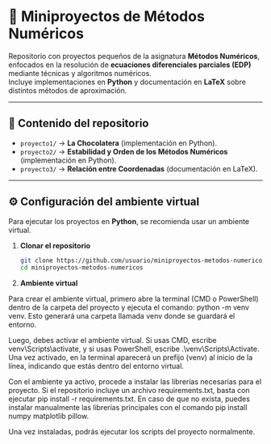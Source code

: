 # 📘 Miniproyectos de Métodos Numéricos

Repositorio con proyectos pequeños de la asignatura **Métodos Numéricos**, enfocados en la resolución de **ecuaciones diferenciales parciales (EDP)** mediante técnicas y algoritmos numéricos.  
Incluye implementaciones en **Python** y documentación en **LaTeX** sobre distintos métodos de aproximación.

---

## 📂 Contenido del repositorio

- `proyecto1/` → **La Chocolatera** (implementación en Python).  
- `proyecto2/` → **Estabilidad y Orden de los Métodos Numéricos** (implementación en Python).  
- `proyecto3/` → **Relación entre Coordenadas** (documentación en LaTeX).  


---

## ⚙️ Configuración del ambiente virtual

Para ejecutar los proyectos en **Python**, se recomienda usar un ambiente virtual.

1. **Clonar el repositorio**
   ```bash
   git clone https://github.com/usuario/miniproyectos-metodos-numericos.git
   cd miniproyectos-metodos-numericos
2. **Ambiente virtual**

Para crear el ambiente virtual, primero abre la terminal (CMD o PowerShell) dentro de la carpeta del proyecto y ejecuta el comando:
python -m venv venv.
Esto generará una carpeta llamada venv donde se guardará el entorno.

Luego, debes activar el ambiente virtual. Si usas CMD, escribe venv\Scripts\activate, y si usas PowerShell, escribe .\venv\Scripts\Activate. Una vez activado, en la terminal aparecerá un prefijo (venv) al inicio de la línea, indicando que estás dentro del entorno virtual.

Con el ambiente ya activo, procede a instalar las librerías necesarias para el proyecto. Si el repositorio incluye un archivo requirements.txt, basta con ejecutar pip install -r requirements.txt. En caso de que no exista, puedes instalar manualmente las librerías principales con el comando pip install numpy matplotlib pillow.

Una vez instaladas, podrás ejecutar los scripts del proyecto normalmente.
